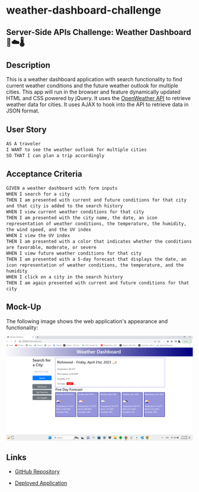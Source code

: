 # weather-dashboard-challenge

## Server-Side APIs Challenge: Weather Dashboard 🌅☁️🌡️

## Description

This is a weather dashboard application with search functionality to find current weather conditions and the future weather outlook for multiple cities. This app will run in the browser and feature dynamically updated HTML and CSS powered by jQuery. It uses the [OpenWeather API](https://openweathermap.org/api) to retrieve weather data for cities. It uses AJAX to hook into the API to retrieve data in JSON format.

## User Story

```
AS A traveler
I WANT to see the weather outlook for multiple cities
SO THAT I can plan a trip accordingly
```

## Acceptance Criteria

```
GIVEN a weather dashboard with form inputs
WHEN I search for a city
THEN I am presented with current and future conditions for that city and that city is added to the search history
WHEN I view current weather conditions for that city
THEN I am presented with the city name, the date, an icon representation of weather conditions, the temperature, the humidity, the wind speed, and the UV index
WHEN I view the UV index
THEN I am presented with a color that indicates whether the conditions are favorable, moderate, or severe
WHEN I view future weather conditions for that city
THEN I am presented with a 5-day forecast that displays the date, an icon representation of weather conditions, the temperature, and the humidity
WHEN I click on a city in the search history
THEN I am again presented with current and future conditions for that city
```

## Mock-Up

The following image shows the web application's appearance and functionality:

![Alt text](assets/mock-up/Weather-Dashboard.png)

## Links

* [GitHub Repository](https://github.com/Vinni99/weather-dashboard-challenge.git)

* [Deployed Application](https://vinni99.github.io/weather-dashboard-challenge/)